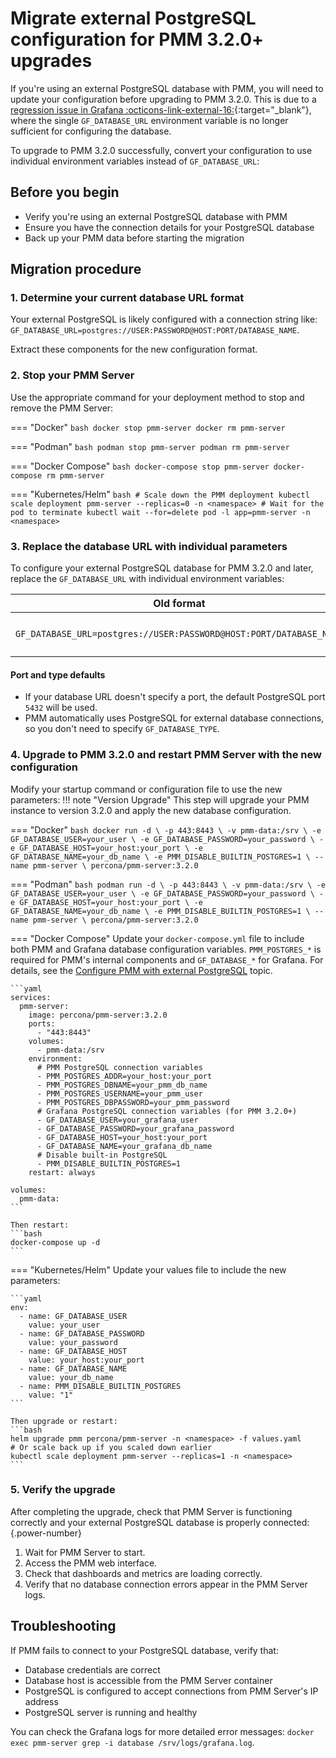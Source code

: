 # Migrate external PostgreSQL configuration for PMM 3.2.0+ upgrades

If you're using an external PostgreSQL database with PMM, you will need to update your configuration before upgrading to PMM 3.2.0. This is due to a [regression issue in Grafana :octicons-link-external-16:](https://github.com/grafana/grafana/issues/102337){:target="_blank"}, where the single `GF_DATABASE_URL` environment variable is no longer sufficient for configuring the database.

To upgrade to PMM 3.2.0 successfully, convert your configuration to use individual environment variables instead of `GF_DATABASE_URL`: 

## Before you begin

- Verify you're using an external PostgreSQL database with PMM
- Ensure you have the connection details for your PostgreSQL database
- Back up your PMM data before starting the migration

## Migration procedure

### 1. Determine your current database URL format

Your external PostgreSQL is likely configured with a connection string like: `GF_DATABASE_URL=postgres://USER:PASSWORD@HOST:PORT/DATABASE_NAME`. 

Extract these components for the new configuration format.

### 2. Stop your PMM Server
Use the appropriate command for your deployment method to stop and remove the PMM Server:


=== "Docker"
    ```bash
    docker stop pmm-server
    docker rm pmm-server
    ```

=== "Podman"
    ```bash
    podman stop pmm-server
    podman rm pmm-server
    ```

=== "Docker Compose"
    ```bash
    docker-compose stop pmm-server
    docker-compose rm pmm-server
    ```

=== "Kubernetes/Helm"
    ```bash
    # Scale down the PMM deployment
    kubectl scale deployment pmm-server --replicas=0 -n <namespace>
    # Wait for the pod to terminate
    kubectl wait --for=delete pod -l app=pmm-server -n <namespace>
    ```

### 3. Replace the database URL with individual parameters

To configure your external PostgreSQL database for PMM 3.2.0 and later, replace the `GF_DATABASE_URL` with individual environment variables:

| Old format | New format |
|------------|------------|
| `GF_DATABASE_URL=postgres://USER:PASSWORD@HOST:PORT/DATABASE_NAME` | `GF_DATABASE_USER=USER`<br>`GF_DATABASE_PASSWORD=PASSWORD`<br>`GF_DATABASE_HOST=HOST:PORT`<br>`GF_DATABASE_NAME=DATABASE_NAME` |

#### Port and type defaults
- If your database URL doesn't specify a port, the default PostgreSQL port `5432` will be used.
- PMM automatically uses PostgreSQL for external database connections, so you don't need to specify `GF_DATABASE_TYPE`.

### 4. Upgrade to PMM 3.2.0 and restart PMM Server with the new configuration

Modify your startup command or configuration file to use the new parameters:
!!! note "Version Upgrade"
    This step will upgrade your PMM instance to version 3.2.0 and apply the new database configuration. 

=== "Docker"
    ```bash
    docker run -d \
      -p 443:8443 \
      -v pmm-data:/srv \
      -e GF_DATABASE_USER=your_user \
      -e GF_DATABASE_PASSWORD=your_password \
      -e GF_DATABASE_HOST=your_host:your_port \
      -e GF_DATABASE_NAME=your_db_name \
      -e PMM_DISABLE_BUILTIN_POSTGRES=1 \
      --name pmm-server \
      percona/pmm-server:3.2.0
    ```

=== "Podman"
    ```bash
    podman run -d \
      -p 443:8443 \
      -v pmm-data:/srv \
      -e GF_DATABASE_USER=your_user \
      -e GF_DATABASE_PASSWORD=your_password \
      -e GF_DATABASE_HOST=your_host:your_port \
      -e GF_DATABASE_NAME=your_db_name \
      -e PMM_DISABLE_BUILTIN_POSTGRES=1 \
      --name pmm-server \
      percona/pmm-server:3.2.0
    ```

=== "Docker Compose"
    Update your `docker-compose.yml` file to include both PMM and Grafana database configuration variables. `PMM_POSTGRES_*` is required for PMM's internal components and `GF_DATABASE_*` for Grafana. For details, see the [Configure PMM with external PostgreSQL](../reference/third-party/postgresql.md#environment-variables) topic.

    ```yaml
    services:
      pmm-server:
        image: percona/pmm-server:3.2.0
        ports:
          - "443:8443"
        volumes:
          - pmm-data:/srv
        environment:
          # PMM PostgreSQL connection variables
          - PMM_POSTGRES_ADDR=your_host:your_port
          - PMM_POSTGRES_DBNAME=your_pmm_db_name
          - PMM_POSTGRES_USERNAME=your_pmm_user
          - PMM_POSTGRES_DBPASSWORD=your_pmm_password
          # Grafana PostgreSQL connection variables (for PMM 3.2.0+)
          - GF_DATABASE_USER=your_grafana_user
          - GF_DATABASE_PASSWORD=your_grafana_password
          - GF_DATABASE_HOST=your_host:your_port
          - GF_DATABASE_NAME=your_grafana_db_name
          # Disable built-in PostgreSQL
          - PMM_DISABLE_BUILTIN_POSTGRES=1
        restart: always

    volumes:
      pmm-data:
    ```

    Then restart:
    ```bash
    docker-compose up -d
    ```

=== "Kubernetes/Helm"
    Update your values file to include the new parameters:

    ```yaml
    env:
      - name: GF_DATABASE_USER
        value: your_user
      - name: GF_DATABASE_PASSWORD
        value: your_password
      - name: GF_DATABASE_HOST
        value: your_host:your_port
      - name: GF_DATABASE_NAME
        value: your_db_name
      - name: PMM_DISABLE_BUILTIN_POSTGRES
        value: "1"
    ```

    Then upgrade or restart:
    ```bash
    helm upgrade pmm percona/pmm-server -n <namespace> -f values.yaml
    # Or scale back up if you scaled down earlier
    kubectl scale deployment pmm-server --replicas=1 -n <namespace>
    ```
    
### 5. Verify the upgrade
After completing the upgrade, check that PMM Server is functioning correctly and your external PostgreSQL database is properly connected:
{.power-number}

1. Wait for PMM Server to start. 
2. Access the PMM web interface. 
3. Check that dashboards and metrics are loading correctly. 
4. Verify that no database connection errors appear in the PMM Server logs. 

## Troubleshooting

If PMM fails to connect to your PostgreSQL database, verify that:

- Database credentials are correct
- Database host is accessible from the PMM Server container
- PostgreSQL is configured to accept connections from PMM Server's IP address
- PostgreSQL server is running and healthy

You can check the Grafana logs for more detailed error messages: `docker exec pmm-server grep -i database /srv/logs/grafana.log`.
